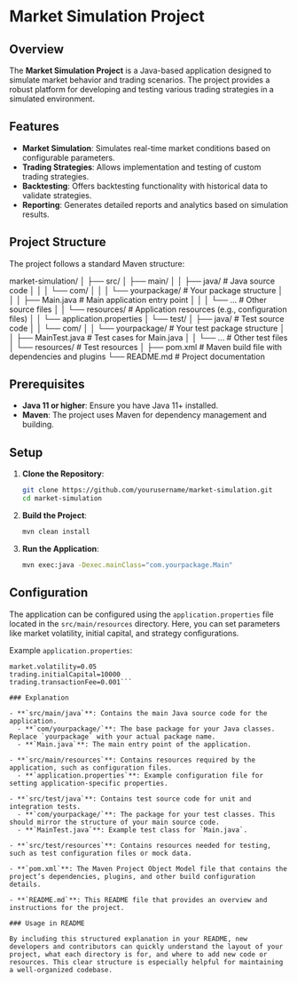 # Market Simulation Project

## Overview

The **Market Simulation Project** is a Java-based application designed to simulate market behavior and trading scenarios. The project provides a robust platform for developing and testing various trading strategies in a simulated environment.

## Features

- **Market Simulation**: Simulates real-time market conditions based on configurable parameters.
- **Trading Strategies**: Allows implementation and testing of custom trading strategies.
- **Backtesting**: Offers backtesting functionality with historical data to validate strategies.
- **Reporting**: Generates detailed reports and analytics based on simulation results.

## Project Structure

The project follows a standard Maven structure:

market-simulation/ │ ├── src/ │ ├── main/ │ │ ├── java/ # Java source code │ │ │ └── com/ │ │ │ └── yourpackage/ # Your package structure │ │ │ ├── Main.java # Main application entry point │ │ │ └── ... # Other source files │ │ └── resources/ # Application resources (e.g., configuration files) │ │ └── application.properties │ └── test/ │ ├── java/ # Test source code │ │ └── com/ │ │ └── yourpackage/ # Your test package structure │ │ ├── MainTest.java # Test cases for Main.java │ │ └── ... # Other test files │ └── resources/ # Test resources │ ├── pom.xml # Maven build file with dependencies and plugins └── README.md # Project documentation

## Prerequisites

- **Java 11 or higher**: Ensure you have Java 11+ installed.
- **Maven**: The project uses Maven for dependency management and building.

## Setup

1. **Clone the Repository**:

    ```bash
    git clone https://github.com/yourusername/market-simulation.git
    cd market-simulation
    ```

2. **Build the Project**:

    ```bash
    mvn clean install
    ```

3. **Run the Application**:

    ```bash
    mvn exec:java -Dexec.mainClass="com.yourpackage.Main"
    ```

## Configuration

The application can be configured using the `application.properties` file located in the `src/main/resources` directory. Here, you can set parameters like market volatility, initial capital, and strategy configurations.

Example `application.properties`:

```properties
market.volatility=0.05
trading.initialCapital=10000
trading.transactionFee=0.001```

### Explanation

- **`src/main/java`**: Contains the main Java source code for the application.
  - **`com/yourpackage/`**: The base package for your Java classes. Replace `yourpackage` with your actual package name.
  - **`Main.java`**: The main entry point of the application.

- **`src/main/resources`**: Contains resources required by the application, such as configuration files.
  - **`application.properties`**: Example configuration file for setting application-specific properties.

- **`src/test/java`**: Contains test source code for unit and integration tests.
  - **`com/yourpackage/`**: The package for your test classes. This should mirror the structure of your main source code.
  - **`MainTest.java`**: Example test class for `Main.java`.

- **`src/test/resources`**: Contains resources needed for testing, such as test configuration files or mock data.

- **`pom.xml`**: The Maven Project Object Model file that contains the project’s dependencies, plugins, and other build configuration details.

- **`README.md`**: This README file that provides an overview and instructions for the project.

### Usage in README

By including this structured explanation in your README, new developers and contributors can quickly understand the layout of your project, what each directory is for, and where to add new code or resources. This clear structure is especially helpful for maintaining a well-organized codebase.
